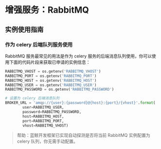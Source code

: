 # 增强服务：RabbitMQ

## 实例使用指南

### 作为 celery 后端队列服务使用

RabbitMQ 服务最常见的用法是作为 celery 服务的后端消息队列使用，你可以使用下面的代码片段来获取已申请的实例信息：

```python
RABBITMQ_VHOST = os.getenv('RABBITMQ_VHOST')
RABBITMQ_PORT = os.getenv('RABBITMQ_PORT')
RABBITMQ_HOST = os.getenv('RABBITMQ_HOST')
RABBITMQ_USER = os.getenv('RABBITMQ_USER')
RABBITMQ_PASSWORD = os.getenv('RABBITMQ_PASSWORD')

# 设置为 celery 后端消息队列
BROKER_URL = 'amqp://{user}:{password}@{host}:{port}/{vhost}'.format(
        user=RABBITMQ_USER,
        password=RABBITMQ_PASSWORD,
        host=RABBITMQ_HOST,
        port=RABBITMQ_PORT,
        vhost=RABBITMQ_VHOST)
```

> 帮助：蓝鲸开发框架已实现自动探测是否将当前 RabbitMQ 实例配置为 celery 队列，你无需手动配置。